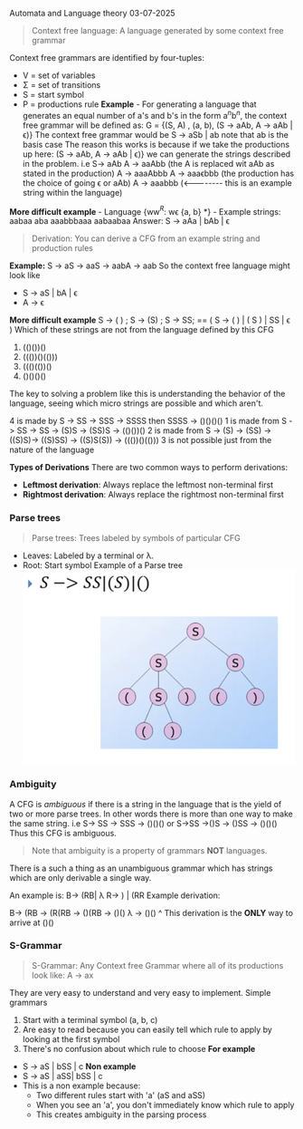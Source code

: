 Automata and Language theory
03-07-2025

> Context free language: A language generated by some context free grammar

Context free grammars are identified by four-tuples:
- V = set of variables 
- Σ = set of transitions
- S = start symbol
- P = productions rule
**Example**
		- For generating a language that generates an equal number of a's and b's in the form a$^n$b$^n$, the context free grammar will be defined as:
			G = {(S, A) , (a, b), (S -> aAb, A  -> aAb | ϵ)}
		The context free grammar would be 
			S -> aSb | ab
			note that ab is the basis case 
		 The reason this works is because if we take the productions up here:
		 (S -> aAb, A  -> aAb | ϵ)} we can generate the strings described in the problem.
		 i.e 
			 S-> aAb
			 A -> aaAbb (the A is replaced wit aAb as stated in the production)
			 A -> aaaAbbb 
			 A -> aaaϵbbb (the production has the choice of going ϵ or aAb)
			 A -> aaabbb (<-------- this is an example string within the language)
		
		  
**More difficult example**
	 - Language {ww$^R$: wϵ {a, b} \*}
	- Example strings: aabaa aba aaabbbaaa aabaabaa
	 Answer: S -> aAa | bAb | ϵ
	 


>Derivation:  You can derive a CFG from an example string and production rules

**Example:**
	S -> aS -> aaS -> aabA -> aab
So the context free language might look like 
 - S -> aS | bA | ϵ
 - A -> ϵ

**More difficult example**
	S -> ( ) ;  S -> (S) ; S -> SS; == ( S -> ( ) | ( S ) | SS | ϵ )
	Which of these strings are not from the language defined by this CFG
1) (()())()
2) ((())()(()))
3) ((()(())()
4) ()()()()

The key to solving a problem like this is understanding the behavior of the language, seeing which micro strings are possible and which aren't.

4 is made by S -> SS -> SSS -> SSSS then SSSS -> ()()()()
1 is made from S -> SS -> SS -> (S)S -> (SS)S -> (()())()
2 is made from S -> (S) -> (SS) -> ((S)S)-> ((S)SS) -> ((S)S(S)) -> ((())()(()))
3 is not possible just from the nature of the language 

**Types of Derivations**
There are two common ways to perform derivations:
- **Leftmost derivation**: Always replace the leftmost non-terminal first
- **Rightmost derivation**: Always replace the rightmost non-terminal first


### Parse trees 
>Parse trees: Trees labeled by symbols of particular CFG

- Leaves: Labeled by a terminal or λ.
- Root: Start symbol
Example of a Parse tree
![](../images/ParseTreeExample.png)


### Ambiguity 
A CFG is *ambiguous* if there is a string in the language that is the yield of two or more parse trees. In other words there is more than one way to make the same string. 
i.e
	S-> SS -> SSS -> ()()() 
	or 
	S->SS ->()S -> ()SS -> ()()()
Thus this CFG is ambiguous.

> Note that ambiguity is a property of grammars **NOT** languages. 


There is a such a thing as an unambiguous grammar which has strings which are only derivable a single way.

An example is:
	B-> (RB| λ
	R-> ) | (RR
Example derivation:

B-> (RB -> (R(RB -> ()(RB -> ()() λ -> ()()
^ This derivation is the **ONLY** way to arrive at ()()

### S-Grammar 
>S-Grammar: Any Context free Grammar where all of its productions look like:
>	A -> ax

They are very easy to understand and very easy to implement.
Simple grammars 
1) Start with a terminal symbol (a, b, c)
2) Are easy to read because you can easily tell which rule to apply by looking at the first symbol
3) There's no confusion about which rule to choose
**For example**
- S -> aS | bSS | c
**Non example**
- S -> aS | aSS| bSS | c
- This is a non example because:
	- Two different rules start with 'a' (aS and aSS)
	- When you see an 'a', you don't immediately know which rule to apply
	- This creates ambiguity in the parsing process